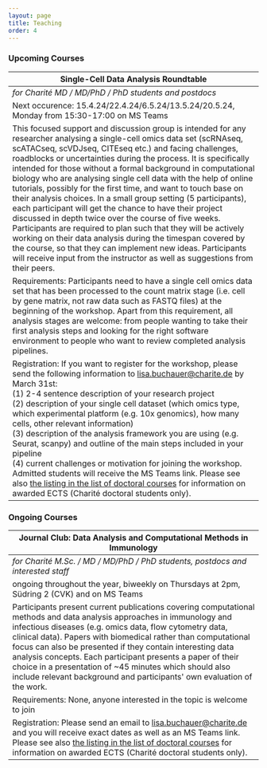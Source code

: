 ```yaml
---
layout: page
title: Teaching
order: 4
---
```

### Upcoming Courses

| __Single-Cell Data Analysis Roundtable__                                                                                                                                                                                                                                                                                                                                                                                                                                                                                                                                                                                                                                                                                                                                                                                                                                                                                          |
|-----------------------------------------------------------------------------------------------------------------------------------------------------------------------------------------------------------------------------------------------------------------------------------------------------------------------------------------------------------------------------------------------------------------------------------------------------------------------------------------------------------------------------------------------------------------------------------------------------------------------------------------------------------------------------------------------------------------------------------------------------------------------------------------------------------------------------------------------------------------------------------------------------------------------------------|
| _for Charité MD / MD/PhD / PhD students and postdocs_                                                                                                                                                                                                                                                                                                                                                                                                                                                                                                                                                                                                                                                                                                                                                                                                                                                                             |
| Next occurence: 15.4.24/22.4.24/6.5.24/13.5.24/20.5.24, Monday from 15:30-17:00 on MS Teams                                                                                                                                                                                                                                                                                                                                                                                                                                                                                                                                                                                                                                                                                                                                                                                                                                       |
| This focused support and discussion group is intended for any researcher analysing a single-cell omics data set (scRNAseq, scATACseq, scVDJseq, CITEseq etc.) and facing challenges, roadblocks or uncertainties during the process. It is specifically intended for those without a formal background in computational biology who are analysing single cell data with the help of online tutorials, possibly for the first time, and want to touch base on their analysis choices. In a small group setting (5 participants), each participant will get the chance to have their project discussed in depth twice over the course of five weeks. Participants are required to plan such that they will be actively working on their data analysis during the timespan covered by the course, so that they can implement new ideas. Participants will receive input from the instructor as well as suggestions from their peers. |
| Requirements: Participants need to have a single cell omics data set that has been processed to the count matrix stage (i.e. cell by gene matrix, not raw data such as FASTQ files) at the beginning of the workshop. Apart from this requirement, all analysis stages are welcome: from people wanting to take their first analysis steps and looking for the right software environment to people who want to review completed analysis pipelines.                                                                                                                                                                                                                                                                                                                                                                                                                                                                              |
| Registration: If you want to register for the workshop, please send the following information to lisa.buchauer@charite.de by March 31st: <br>  (1) 2-4 sentence description of your research project <br>  (2) description of your single cell dataset (which omics type, which experimental platform (e.g. 10x genomics), how many cells, other relevant information) <br>  (3) description of the analysis framework you are using (e.g. Seurat, scanpy) and outline of the main steps included in your pipeline <br>  (4) current challenges or motivation for joining the workshop. <br>Admitted students will receive the MS Teams link. Please see also [the listing in the list of doctoral courses](https://intranet.charite.de/studium_lehre/promotionskurse/kurs/promotionskurse_detail/single_cell_data_analysis_roundtable/) for information on awarded ECTS (Charité doctoral students only).                                                      |

### Ongoing Courses

| __Journal Club: Data Analysis and Computational Methods in Immunology__                                                                                                                                                                                                                                                                                                                                                                                                                                            |
|--------------------------------------------------------------------------------------------------------------------------------------------------------------------------------------------------------------------------------------------------------------------------------------------------------------------------------------------------------------------------------------------------------------------------------------------------------------------------------------------------------------------|
| _for Charité M.Sc. / MD / MD/PhD / PhD students, postdocs and interested staff_                                                                                                                                                                                                                                                                                                                                                                                                                                    |
| ongoing throughout the year, biweekly on Thursdays at 2pm,  Südring 2 (CVK) and on MS Teams                                                                                                                                                                                                                                                                                                                                                                                                                        |
| Participants present current publications covering computational methods and data analysis approaches in immunology and infectious diseases (e.g. omics data, flow cytometry data, clinical data). Papers with biomedical rather than computational focus can also be presented if they contain interesting data analysis concepts. Each participant presents a paper of their choice in a presentation of ~45 minutes which should also include relevant background and participants' own evaluation of the work. |
| Requirements: None, anyone interested in the topic is welcome to join                                                                                                                                                                                                                                                                                                                                                                                                                                              |
| Registration: Please send an email to lisa.buchauer@charite.de and you will receive exact dates as well as an MS Teams link. Please see also [the listing in the list of doctoral courses](https://intranet.charite.de/studium_lehre/promotionskurse/kurs/promotionskurse_detail/data_analysis_and_computational_methods_in_immunology/) for information on awarded ECTS (Charité doctoral students only).                                                                                                                                         |



